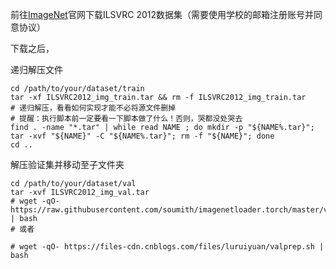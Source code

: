 前往[ImageNet](https://image-net.org/)官网下载ILSVRC 2012数据集（需要使用学校的邮箱注册账号并同意协议）

下载之后，

递归解压文件

```
cd /path/to/your/dataset/train
tar -xf ILSVRC2012_img_train.tar && rm -f ILSVRC2012_img_train.tar
# 递归解压，看看如何实现才能不必将源文件删掉
# 提醒：执行脚本前一定要看一下脚本做了什么！否则，哭都没处哭去
find . -name "*.tar" | while read NAME ; do mkdir -p "${NAME%.tar}"; tar -xvf "${NAME}" -C "${NAME%.tar}"; rm -f "${NAME}"; done
cd ..
```

解压验证集并移动至子文件夹

```
cd /path/to/your/dataset/val
tar -xvf ILSVRC2012_img_val.tar
# wget -qO- https://raw.githubusercontent.com/soumith/imagenetloader.torch/master/valprep.sh | bash
# 或者

# wget -qO- https://files-cdn.cnblogs.com/files/luruiyuan/valprep.sh | bash
```